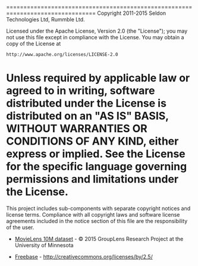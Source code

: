 ================================================================================
Copyright 2011-2015 Seldon Technologies Ltd, Rummble Ltd.

Licensed under the Apache License, Version 2.0 (the "License");
you may not use this file except in compliance with the License.
You may obtain a copy of the License at

    http://www.apache.org/licenses/LICENSE-2.0

Unless required by applicable law or agreed to in writing, software
distributed under the License is distributed on an "AS IS" BASIS,
WITHOUT WARRANTIES OR CONDITIONS OF ANY KIND, either express or implied.
See the License for the specific language governing permissions and
limitations under the License.
================================================================================

This project includes sub-components with separate copyright notices and license terms. Compliance with all copyright laws and software license agreements included in the notice section of this file are the responsibility of the user.

* [MovieLens 10M dataset](http://www.movielens.org) - © 2015 GroupLens Research Project at the University of Minnesota

* [Freebase](https://developers.google.com/freebase/faq) - http://creativecommons.org/licenses/by/2.5/

